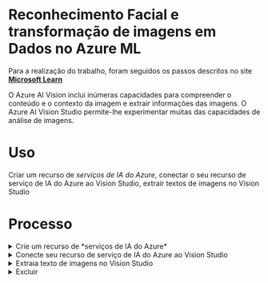 # Reconhecimento Facial e transformação de imagens em Dados no Azure ML

Para a realização do trabalho, foram seguidos os passos descritos no site **[Microsoft Learn](https://microsoftlearning.github.io/mslearn-ai-fundamentals/Instructions/Labs/05-ocr.html)**

O Azure AI Vision inclui inúmeras capacidades para compreender o conteúdo e o contexto da imagem e extrair informações das imagens. O Azure AI Vision Studio permite-lhe experimentar muitas das capacidades de análise de imagens.

# Uso

Criar um recurso de *serviços de IA do Azure*, conectar o seu recurso de serviço de IA do Azure ao Vision Studio, extrair textos de imagens no Vision Studio

# Processo

<details>
<summary>Crie um recurso de *serviços de IA do Azure*</summary>

Você pode usar os recursos de OCR do Azure AI Vision com um recurso multisserviço de serviços de IA do Azure. Se ainda não o fez, crie um recurso de serviços de IA do Azure na sua assinatura do Azure.

1. Em outra guia do navegador, abra o portal do Azure em https://portal.azure.com, entrando com a conta da Microsoft associada à sua assinatura do Azure.
2. Clique no botão **＋Criar um recurso** e pesquise os serviços de IA do Azure . Selecione **criar** um plano de **serviços de IA do Azure**. Você será levado a uma página para criar um recurso de serviços de IA do Azure. Configure-o com as seguintes configurações:
    - **Assinatura**: sua assinatura do Azure;
    - **Grupo de recursos**: selecione ou crie um grupo de recursos com um nome exclusivo;
    - **Região**: Leste dos EUA;
    - **Nome**: Insira um nome exclusivo;
    - **Nível de preços**: Padrão S0;
    - **Ao marcar esta caixa, confirmo que li e compreendi todos os termos abaixo**: Selecionado;
3. Selecione **Revisar + criar** e depois **Criar** e aguarde a conclusão da implantação.


</details>
<details>
<summary>Conecte seu recurso de serviço de IA do Azure ao Vision Studio</summary>

Em seguida, conecte o recurso de serviços de IA do Azure provisionado acima ao Vision Studio.

1. Em outra guia do navegador, navegue até **Vision Studio** em https://portal.vision.cognitive.azure.com.

2. Entre com sua conta e certifique-se de usar o mesmo diretório onde você criou seu recurso de serviços de IA do Azure.

3. Na página inicial do Vision Studio, selecione **Visualizar todos os recursos** no título **Introdução ao Vision**.

![image](https://github.com/juliocandrade/azure-ai-vision-studio/assets/66694754/d890f57c-9000-4dd0-b076-caa47e524f1c)

4. Na página **Selecione um recurso para trabalhar**, passe o cursor do mouse sobre o recurso que você criou acima na lista e marque a caixa à esquerda do nome do recurso e selecione **Selecionar como recurso padrão**.

 >[!IMPORTANT]
 > Se o seu recurso não estiver listado, pode ser necessário **atualizar** a página.

![image](https://github.com/juliocandrade/azure-ai-vision-studio/assets/66694754/3d0b83ef-b454-4b51-996d-f6918d936a6d)

5. Feche a página de configurações selecionando o “x” no canto superior direito da tela.

</details>
<details>
<summary>Extraia texto de imagens no Vision Studio</summary>
  
1. Num navegador web, navegue até **Vision Studio** em https://portal.vision.cognitive.azure.com.

2. Na página inicial de **Introdução ao Vision**, selecione **Optical character recognition** e, em seguida, na caixa **Extract text from images**.

3. No subtítulo **Try it out**, reconheça a política de uso de recursos lendo e marcando a caixa.

4. Selecione https://aka.ms/mslearn-ocr-images para baixar **ocr-images.zip**. Em seguida, abra a pasta.

5. No portal, selecione **Browse for a file** e navegue até a pasta em seu computador onde você baixou **ocr-images.zip**. Selecione **advert.jpg** e selecione Open.

6. Agora revise o que é retornado:
      - Nos **Detected attributes**, qualquer texto encontrado na imagem é organizado em uma estrutura hierárquica de regiões, linhas e palavras.
      - Na imagem, a localização do texto é indicada por uma caixa delimitadora, conforme mostrado aqui:

![image](https://github.com/juliocandrade/azure-ai-vision-studio/assets/66694754/b7b9dfbe-8683-4cc4-b9b1-90e07bb59268)

7. Agora você pode tentar outra imagem. **Browse for a file** e navegue até a pasta onde você salvou os arquivos do GitHub. Selecione **letter.jpg**.

![image](https://github.com/juliocandrade/azure-ai-vision-studio/assets/66694754/c078f6db-7e25-4516-b43d-aa669f611e43)

8. Revise os resultados da segunda imagem. Deve retornar o texto e as caixas delimitadoras do texto. Se você tiver tempo, tente **note.jpg** e **receipt.jpg**.
</details>
<details>
<summary>Excluir</summary>

Se não pretende fazer mais exercícios, exclua todos os recursos que não precisa mais. Isso evita acumular custos desnecessários.

1. Abra o **portal do Azure** em https://portal.azure.com e selecione o grupo de recursos que contém o recurso que você criou.
2. Selecione o recurso e selecione **Delete** e depois **Yes** para confirmar. O recurso é então excluído.
</details>
